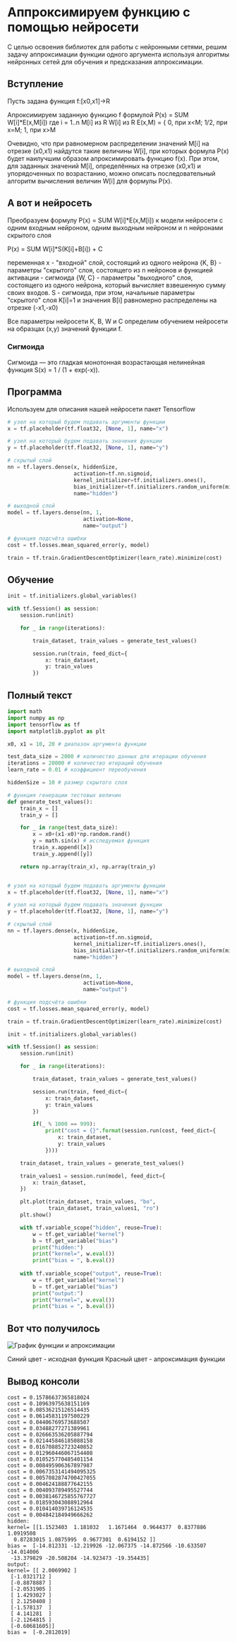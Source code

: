 # Аппроксимируем функцию с помощью нейросети

С целью освоения библиотек для работы с нейронными сетями, решим задачу аппроксимации функции одного аргумента используя алгоритмы нейронных сетей для обучения и предсказания аппроксимации.

## Вступление

Пусть задана функция f:[x0,x1]->R

Апроксимируем заданную функцию f формулой P(x) = SUM W[i]*E(x,M[i])
где 
i = 1..n
M[i] из R
W[i] из R
E(x,M) = { 0, при x<M; 1/2, при x=M; 1, при x>M

Очевидно, что при равномерном распределении значений M[i] на отрезке (x0,x1) найдутся такие величины W[i], при которых формула P(x) будет наилучшим образом апроксимировать функцию f(x). При этом, для заданных значений M[i], определённых на отрезке (x0,x1) и упорядоченных по возрастанию, можно описать последовательный алгоритм вычисления величин W[i] для формулы P(x).

## А вот и нейросеть

Преобразуем формулу P(x) = SUM W[i]*E(x,M[i]) к модели нейросети с одним входным нейроном, одним выходным нейроном и n нейронами скрытого слоя

P(x) = SUM W[i]*S(K[i]+B[i]) + C

переменная x - "входной" слой, состоящий из одного нейрона
{K, B} - параметры "скрытого" слоя, состоящего из n нейронов и функцией активации - сигмоида
{W, C} - параметры "выходного" слоя, состоящего из одного нейрона, который вычисляет взвешенную сумму своих входов.
S - сигмоида,
при этом, начальные параметры "скрытого" слоя K[i]=1 и значения B[i] равномерно распределены на отрезке (-x1,-x0)

Все параметры нейросети K, B, W и C определим обучением нейросети на образцах (x,y) значений функции f.

### Сигмоида

Сигмоида — это гладкая монотонная возрастающая нелинейная функция
S(x) = 1 / (1 + exp(-x)).

## Программа

Используем для описания нашей нейросети пакет Tensorflow

```python
# узел на который будем подавать аргументы функции
x = tf.placeholder(tf.float32, [None, 1], name="x")

# узел на который будем подавать значения функции
y = tf.placeholder(tf.float32, [None, 1], name="y")

# скрытый слой
nn = tf.layers.dense(x, hiddenSize,
                     activation=tf.nn.sigmoid,
                     kernel_initializer=tf.initializers.ones(),
                     bias_initializer=tf.initializers.random_uniform(minval=-x1, maxval=-x0),
                     name="hidden")

# выходной слой
model = tf.layers.dense(nn, 1,
                        activation=None,
                        name="output")

# функция подсчёта ошибки
cost = tf.losses.mean_squared_error(y, model)

train = tf.train.GradientDescentOptimizer(learn_rate).minimize(cost)

```

## Обучение

```python
init = tf.initializers.global_variables()

with tf.Session() as session:
    session.run(init)

    for _ in range(iterations):

        train_dataset, train_values = generate_test_values()

        session.run(train, feed_dict={
            x: train_dataset,
            y: train_values
        })

```

## Полный текст

```python
import math
import numpy as np
import tensorflow as tf
import matplotlib.pyplot as plt

x0, x1 = 10, 20 # диапазон аргумента функции

test_data_size = 2000 # количество данных для итерации обучения
iterations = 20000 # количество итераций обучения
learn_rate = 0.01 # коэффициент переобучения

hiddenSize = 10 # размер скрытого слоя

# функция генерации тестовых величин
def generate_test_values():
    train_x = []
    train_y = []

    for _ in range(test_data_size):
        x = x0+(x1-x0)*np.random.rand()
        y = math.sin(x) # исследуемая функция
        train_x.append([x])
        train_y.append([y])

    return np.array(train_x), np.array(train_y)


# узел на который будем подавать аргументы функции
x = tf.placeholder(tf.float32, [None, 1], name="x")

# узел на который будем подавать значения функции
y = tf.placeholder(tf.float32, [None, 1], name="y")

# скрытый слой
nn = tf.layers.dense(x, hiddenSize,
                     activation=tf.nn.sigmoid,
                     kernel_initializer=tf.initializers.ones(),
                     bias_initializer=tf.initializers.random_uniform(minval=-x1, maxval=-x0),
                     name="hidden")

# выходной слой
model = tf.layers.dense(nn, 1,
                        activation=None,
                        name="output")

# функция подсчёта ошибки
cost = tf.losses.mean_squared_error(y, model)

train = tf.train.GradientDescentOptimizer(learn_rate).minimize(cost)

init = tf.initializers.global_variables()

with tf.Session() as session:
    session.run(init)

    for _ in range(iterations):

        train_dataset, train_values = generate_test_values()

        session.run(train, feed_dict={
            x: train_dataset,
            y: train_values
        })

        if(_ % 1000 == 999):
            print("cost = {}".format(session.run(cost, feed_dict={
                x: train_dataset,
                y: train_values
            })))

    train_dataset, train_values = generate_test_values()

    train_values1 = session.run(model, feed_dict={
        x: train_dataset,
    })

    plt.plot(train_dataset, train_values, "bo",
             train_dataset, train_values1, "ro")
    plt.show()

    with tf.variable_scope("hidden", reuse=True):
        w = tf.get_variable("kernel")
        b = tf.get_variable("bias")
        print("hidden:")
        print("kernel=", w.eval())
        print("bias = ", b.eval())
    
    with tf.variable_scope("output", reuse=True):
        w = tf.get_variable("kernel")
        b = tf.get_variable("bias")
        print("output:")
        print("kernel=", w.eval())
        print("bias = ", b.eval())
```

## Вот что получилось

![График функции и апроксимации](https://raw.githubusercontent.com/dprotopopov/nnfunc/master/Figure_1.png "График функции и апроксимации")

Синий цвет - исходная функция
Красный цвет - апроксимация функции


## Вывод консоли

```
cost = 0.15786637365818024
cost = 0.10963975638151169
cost = 0.08536215126514435
cost = 0.06145831197500229
cost = 0.04406769573688507
cost = 0.03488277271389961
cost = 0.026663536205887794
cost = 0.021445846185088158
cost = 0.016708852723240852
cost = 0.012960446067154408
cost = 0.010525770485401154
cost = 0.008495906367897987
cost = 0.0067353141494095325
cost = 0.0057082874700427055
cost = 0.004624188877642155
cost = 0.004093789495527744
cost = 0.0038146725855767727
cost = 0.018593043088912964
cost = 0.010414039716124535
cost = 0.004842184949666262
hidden:
kernel= [[1.1523403  1.181032   1.1671464  0.9644377  0.8377886  1.0919508
  0.87283015 1.0875995  0.9677301  0.6194152 ]]
bias =  [-14.812331 -12.219926 -12.067375 -14.872566 -10.633507 -14.014006
 -13.379829 -20.508204 -14.923473 -19.354435]
output:
kernel= [[ 2.0069902 ]
 [-1.0321712 ]
 [-0.8878887 ]
 [-2.0531905 ]
 [ 1.4293027 ]
 [ 2.1250408 ]
 [-1.578137  ]
 [ 4.141281  ]
 [-2.1264815 ]
 [-0.60681605]]
bias =  [-0.2812019]
```
